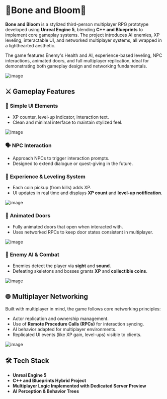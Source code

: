# 🌹Bone and Bloom🌱
**Bone and Bloom** is a stylized third-person multiplayer RPG prototype developed using **Unreal Engine 5**, blending **C++ and Blueprints** to implement core gameplay systems. The project introduces AI enemies, XP leveling, interactable UI, and networked multiplayer systems, all wrapped in a lighthearted aesthetic.

The game features Enemy's Health and AI, experience-based leveling, NPC interactions, animated doors, and full multiplayer replication, ideal for demonstrating both gameplay design and networking fundamentals.

![image](https://github.com/user-attachments/assets/70aa9ee2-3f0d-4b64-845c-5c9b345d1dbd)

## ⚔️ Gameplay Features

### 🧱 **Simple UI Elements**
  - XP counter, level-up indicator, interaction text.
  - Clean and minimal interface to maintain stylized feel.

![image](https://github.com/user-attachments/assets/bc20e703-d71b-441d-ac12-834c5854f65e)

### 🗣️ **NPC Interaction**
  - Approach NPCs to trigger interaction prompts.
  - Designed to extend dialogue or quest-giving in the future.

### 🧠 **Experience & Leveling System**
  - Each coin pickup (from kills) adds XP.
  - UI updates in real time and displays **XP count** and **level-up notification**.

![image](https://github.com/user-attachments/assets/9d215cab-6e56-4773-95d1-57fb5ede0326)

### 🚪 **Animated Doors**
  - Fully animated doors that open when interacted with.
  - Uses networked RPCs to keep door states consistent in multiplayer.

![image](https://github.com/user-attachments/assets/47427816-0dc3-4482-b208-44f3fa3c66a6)

### 👹 **Enemy AI & Combat**
  - Enemies detect the player via **sight** and **sound**.
  - Defeating skeletons and bosses grants **XP** and **collectible coins**.

![image](https://github.com/user-attachments/assets/e86aa6c6-3123-41e1-91b8-4b2396073076)

## 🌐 Multiplayer Networking
Built with multiplayer in mind, the game follows core networking principles:

- Actor replication and ownership management.
- Use of **Remote Procedure Calls (RPCs)** for interaction syncing.
- AI behavior adapted for multiplayer environments.
- Replicated UI events (like XP gain, level-ups) visible to clients.

![image](https://github.com/user-attachments/assets/5d302658-1fdd-4d7f-bc3e-f2a773981d53)

## 🛠️ Tech Stack

- **Unreal Engine 5**
- **C++ and Blueprints Hybrid Project**
- **Multiplayer Logic Implemented with Dedicated Server Preview**
- **AI Perception & Behavior Trees**
